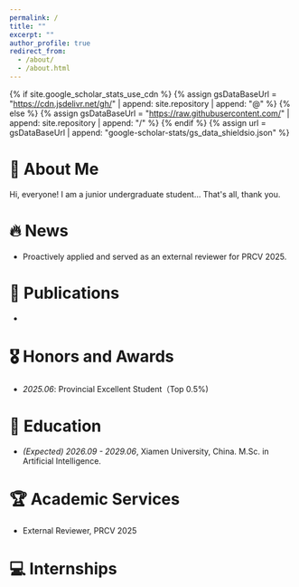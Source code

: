 ```yaml
---
permalink: /
title: ""
excerpt: ""
author_profile: true
redirect_from: 
  - /about/
  - /about.html
---
```


{% if site.google_scholar_stats_use_cdn %}
{% assign gsDataBaseUrl = "https://cdn.jsdelivr.net/gh/" | append: site.repository | append: "@" %}
{% else %}
{% assign gsDataBaseUrl = "https://raw.githubusercontent.com/" | append: site.repository | append: "/" %}
{% endif %}
{% assign url = gsDataBaseUrl | append: "google-scholar-stats/gs_data_shieldsio.json" %}

<span class='anchor' id='about-me'></span>
<!-- <span style="color:red; font-size: 100%">**Actively Empoying 26 Fall Master's Mentors**</span> -->

# 👋 About Me

Hi, everyone! I am a junior undergraduate student... That's all, thank you.


# 🔥 News
- Proactively applied and served as an external reviewer for PRCV 2025.


# 📝 Publications 
- 

# 🎖 Honors and Awards
- *2025.06*: Provincial Excellent Student（Top 0.5%)

# 📖 Education
- *(Expected) 2026.09 - 2029.06*, Xiamen University, China. M.Sc. in Artificial Intelligence.

# 🏆 Academic Services
- External Reviewer, PRCV 2025

# 💻 Internships
<!-- <span style=" color: red; font-size: 100%">**Actively seeking opportunities as a research assistant or intern, with experience in data annotation, coding, and academic writing.  
I am highly motivated and dedicated, open to various research tasks, and available for a commitment of at least 6 months.  
If you are interested in my profile or have relevant opportunities, please feel free to contact me via email**</span> -->

